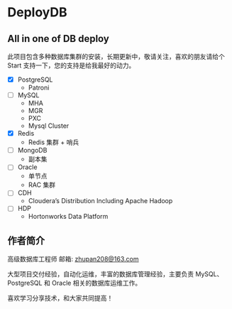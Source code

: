 # DeployDB
## All in one of DB deploy

此项目包含多种数据库集群的安装，长期更新中，敬请关注，喜欢的朋友请给个 Start 支持一下，您的支持是给我最好的动力。

- [x] PostgreSQL
  - Patroni
- [ ] MySQL
  - MHA
  - MGR
  - PXC
  - Mysql Cluster
- [x] Redis
  - Redis 集群 + 哨兵
- [ ] MongoDB
  - 副本集
- [ ] Oracle
  - 单节点
  - RAC 集群
- [ ] CDH
  - Cloudera’s Distribution Including Apache Hadoop
- [ ] HDP
  - Hortonworks Data Platform

## 作者简介

高级数据库工程师 邮箱: zhupan208@163.com

大型项目交付经验，自动化运维，丰富的数据库管理经验，主要负责 MySQL、PostgreSQL 和 Oracle 相关的数据库运维工作。

喜欢学习分享技术，和大家共同提高！
